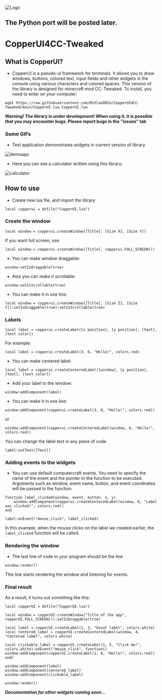 ![Logo](https://raw.githubusercontent.com/MihlanDOta/CopperUI4CC-Tweaked/main/images/cuilogo.JPG)

## The Python port will be posted later.

# CopperUI4CC-Tweaked

## What is CopperUI?
- CopperUI is a pseudo-ui framework for terminals. It allows you to draw windows, buttons, colored text, input fields and other widgets in the console using various characters and colored spaces. This version of the library is designed for minecraft mod CC: Tweaked. To install, you need to enter on your computer:

```
wget https://raw.githubusercontent.com/MihlanDOta/CopperUI4CC-Tweaked/main/CopperUI.lua CopperUI.lua
```


**Warning! The library is under development! When using it, it is possible that you may encounter bugs. Please report bugs in the "issues" tab**

### Some GIFs

- Test application demonstrates widgets in current version of library

![demoapp](https://raw.githubusercontent.com/MihlanDOta/CopperUI4CC-Tweaked/main/images/demoapp.gif)

- Here you can see a calculator written using this library:

![calculator](https://raw.githubusercontent.com/MihlanDOta/CopperUI4CC-Tweaked/main/images/copperuicctweaked.gif)


## How to use

- Create new lua file, and import the library

```
local copperui = dofile("CopperUI.lua")
```

### Create the window

```
local window = copperui.createWindow([Title], [Size X], [Size Y])
```
If you want full screen, use

```
local window = copperui.createWindow([Title], copperui.FULL_SCREEN())
```

- You can make window draggable:

```
window:setIsDraggable(true)
```

- Also you can make it scrollable:

```
window:setIsScrollable(true)
```

- You can make it in one line:

```
local window = copperui.createWindow([Title], [Size Z], [Size Y]):setIsDraggable(true):setIsScrollable(true)
```
### Labels

```
local label = copperui.createLabel([x position], [y position], [text], [text color])
```

For example:

```
local label = copperui.createLabel(3, 6, "Hello!", colors.red)
```

- You can make centered label:

```
local label = copperui.createCenteredLabel([window], [y position], [text], [text color])
```

- Add your label to the window:

```
window:addComponent(label)
```

- You can make it in one line:

```
window:addComponent(copperui.createLabel(3, 6, "Hello!", colors.red))
```

or

```
window:addComponent(copperui.createCenteredLabel(window, 6, "Hello!", colors.red))
```

You can change the label text in any piece of code

```
label:setText([Text])
```

### Adding events to the widgets

- You can use default computercraft events. You need to specify the name of the event and the pointer to the function to be executed. Arguments such as window, event name, button, and event coordinates will be passed to the function.

```
function label_clicked(window, event, button, x, y)
    window:addComponent(copperui.createCenteredLabel(window, 6, "Label was clicked!", colors.red))
end

label:onEvent("mouse_click", label_clicked)

```

In this example, when the mouse clicks on the label we created earlier, the ```label_clicked``` function will be called.

### Rendering the window
- The last line of code in your program should be the line
```
window:render()
```

This line starts rendering the window and listening for events.

### Final result

As a result, it turns out something like this:

```
local copperUI = dofile("CopperUI.lua")

local window = copperUI.createWindow("Title of the app", copperUI.FULL_SCREEN()):setIsDraggable(true)

local label = copperUI.createLabel(1, 3, "Usual label", colors.white)
local centered_label = copperUI.createCenteredLabel(window, 4, "Centered label", colors.white)

local clickable_label = copperUI.createLabel(1, 5, "Click me!", colors.white):onEvent("mouse_click", function() window:addComponent(copperUI.createLabel(1, 6, "Hello!", colors.red)) end)

window:addComponent(label)
window:addComponent(centered_label)
window:addComponent(clickable_label)

window:render()
```


***Documentation for other widgets coming soon...***
